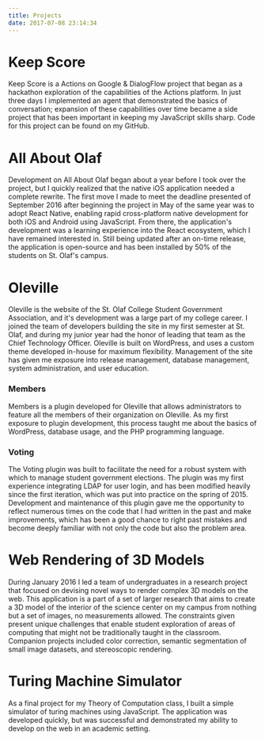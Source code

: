 ```yaml
---
title: Projects
date: 2017-07-08 23:14:34
---
```


# Keep Score

Keep Score is a Actions on Google & DialogFlow project that began as a hackathon exploration of the capabilities of the Actions platform. In just three days I implemented an agent that demonstrated the basics of conversation; expansion of these capabilities over time became a side project that has been important in keeping my JavaScript skills sharp. Code for this project can be found on my GitHub.

# All About Olaf

Development on All About Olaf began about a year before I took over the project, but I quickly realized that the native iOS application needed a complete rewrite. The first move I made to meet the deadline presented of September 2016 after beginning the project in May of the same year was to adopt React Native, enabling rapid cross-platform native development for both iOS and Android using JavaScript. From there, the application's development was a learning experience into the React ecosystem, which I have remained interested in. Still being updated after an on-time release, the application is open-source and has been installed by 50% of the students on St. Olaf's campus. 

# Oleville

Oleville is the website of the St. Olaf College Student Government Association, and it's development was a large part of my college career. I joined the team of developers building the site in my first semester at St. Olaf, and during my junior year had the honor of leading that team as the Chief Technology Officer. Oleville is built on WordPress, and uses a custom theme developed in-house for maximum flexibility. Management of the site has given me exposure into release management, database management, system administration, and user education.

### Members

Members is a plugin developed for Oleville that allows administrators to feature all the members of their organization on Oleville. As my first exposure to plugin development, this process taught me about the basics of WordPress, database usage, and the PHP programming language.

### Voting

The Voting plugin was built to facilitate the need for a robust system with which to manage student government elections. The plugin was my first experience integrating LDAP for user login, and has been modified heavily since the first iteration, which was put into practice on the spring of 2015. Development and maintenance of this plugin gave me the opportunity to reflect numerous times on the code that I had written in the past and make improvements, which has been a good chance to right past mistakes and become deeply familiar with not only the code but also the problem area.

# Web Rendering of 3D Models

During January 2016 I led a team of undergraduates in a research project that focused on devising novel ways to render complex 3D models on the web. This application is a part of a set of larger research that aims to create a 3D model of the interior of the science center on my campus from nothing but a set of images, no measurements allowed. The constraints given present unique challenges that enable student exploration of areas of computing that might not be traditionally taught in the classroom. Companion projects included color correction, semantic segmentation of small image datasets, and stereoscopic rendering.

# Turing Machine Simulator

As a final project for my Theory of Computation class, I built a simple simulator of turing machines using JavaScript. The application was developed quickly, but was successful and demonstrated my ability to develop on the web in an academic setting.

